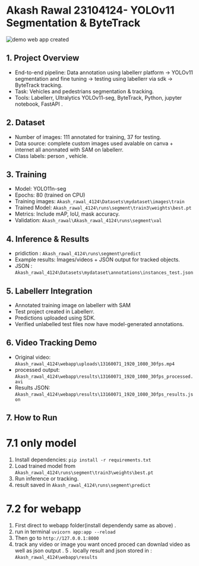 # Akash Rawal 23104124- YOLOv11 Segmentation & ByteTrack 

![demo web app created](Akash_rawal\Akash_rawal_4124\2025-09-2317-09-37-ezgif.com-video-to-gif-converter.gif)


## 1. Project Overview
- End-to-end pipeline: Data annotation using labellerr platform → YOLOv11 segmentation and fine tuning  → testing using labellerr via sdk → ByteTrack tracking.
- Task: Vehicles and pedestrians segmentation & tracking.
- Tools: Labellerr, Ultralytics YOLOv11-seg, ByteTrack, Python, jupyter notebook, FastAPI .

## 2. Dataset
- Number of images: 111 annotated for training, 37 for testing.
- Data source: complete custom images used avalable on canva + internet all anonnated with SAM on labellerr.
- Class labels: person , vehicle.

## 3. Training
- Model: YOLO11n-seg
- Epochs: 80 (trained on CPU)
- Training images: `Akash_rawal_4124\Datasets\mydataset\images\train`
- Trained Model: `Akash_rawal_4124\runs\segment\train3\weights\best.pt`
- Metrics: Include mAP, IoU, mask accuracy.
- Validation: `Akash_rawal\Akash_rawal_4124\runs\segment\val`

## 4. Inference & Results
- pridiction : `Akash_rawal_4124\runs\segment\predict`
- Example results: Images/videos + JSON output for tracked objects.
- JSON : `Akash_rawal_4124\Datasets\mydataset\annotations\instances_test.json`

## 5. Labellerr Integration
- Annotated training image on labellerr with SAM
- Test project created in Labellerr.
- Predictions uploaded using SDK.
- Verified unlabelled test files now have model-generated annotations.

## 6. Video Tracking Demo
- Original video: `Akash_rawal_4124\webapp\uploads\13160071_1920_1080_30fps.mp4`
- processed output: `Akash_rawal_4124\webapp\results\13160071_1920_1080_30fps_processed.avi`
- Results JSON: `Akash_rawal_4124\webapp\results\13160071_1920_1080_30fps_results.json`

## 7. How to Run

# 7.1 only model  
1. Install dependencies: `pip install -r requirements.txt`
2. Load trained model from `Akash_rawal_4124\runs\segment\train3\weights\best.pt`
3. Run inference or tracking.
4. result saved in `Akash_rawal_4124\runs\segment\predict`

# 7.2 for webapp
1. First direct to webapp folder(install dependendy same as above) .
2. run in terminal `uvicorn app:app --reload`
3. Then go to `http://127.0.0.1:8000`
4. track any video or image you want onced proced can downlad video as well as json output .
5 . locally result and json stored in :  `Akash_rawal_4124\webapp\results`

